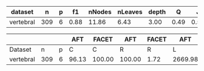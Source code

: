 | dataset | n | p | f1 | nNodes | nLeaves | depth | Q | J |
|---------|---|---|----|--------|---------|-------|---|---|
| vertebral | 309 | 6 | 0.88 | 11.86 | 6.43 | 3.00 | 0.49 | 0.51 |


|            |       |     | AFT    | FACET  | AFT   | FACET | AFT   | FACET | AFT   | FACET  |
| ---------- | ----- | --- | ------ | ------ | ----- | ----- | ----- | ----- | ----- | ------ |
| Dataset    | n     | p   | C      | C      | R     | R     | L     | L     | D     | D      |
| vertebral | 309 | 6 | 96.13 | 100.00 | 100.00 | 1.72 | 2669.98 | 43.71 | 1.20 | 4.70 | 2.08 | 5.82 | 14.56 | 2.54 |
